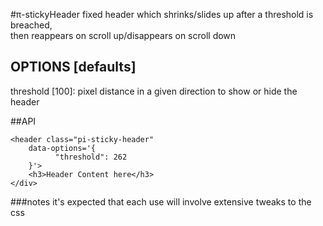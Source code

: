 #π-stickyHeader
fixed header which shrinks/slides up after a threshold is breached,  
then reappears on scroll up/disappears on scroll down

## OPTIONS [defaults]
threshold [100]: pixel distance in a given direction to show or hide the header

##API
```
<header class="pi-sticky-header"
    data-options='{
          "threshold": 262
	}'>
	<h3>Header Content here</h3> 
</div>

```
###notes
it's expected that each use will involve extensive tweaks to the css
